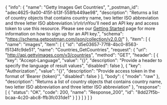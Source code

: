 {
  "info": {
    "name": "Getty Images Get Countries",
    "_postman_id": "adec4625-9a00-415f-b13f-558fb449ae98",
    "description": "Returns a list of country objects that contains country name, two letter ISO abbreviation and three letter ISO abbreviation.\r\n\r\nYou'll need an API key and access token to use this resource. Please see our [Getting Started](http://developers.gettyimages.com/en/getting-started.html) page for more information on how to sign up for an API key.",
    "schema": "https://schema.getpostman.com/json/collection/v2.0.0/"
  },
  "item": [
    {
      "name": "images",
      "item": [
        {
          "id": "d5e03657-77f8-4bc0-8563-f5134fc9de51",
          "name": "Countries_GetCountries",
          "request": {
            "url": "http://api.gettyimages.com/v3/countries",
            "method": "GET",
            "header": [
              {
                "key": "Accept-Language",
                "value": "{}",
                "description": "Provide a header to specify the language of result values",
                "disabled": false
              },
              {
                "key": "Authorization",
                "value": "{}",
                "description": "Provide access token in the format of 'Bearer {token}'",
                "disabled": false
              }
            ],
            "body": {
              "mode": "raw"
            },
            "description": "Returns a list of country objects that contains country name, two letter ISO abbreviation and three letter ISO abbreviation"
          },
          "response": [
            {
              "status": "OK",
              "code": 200,
              "name": "Response_200",
              "id": "8dd27f5b-bcaa-4c20-abc8-ffb3fc031de1"
            }
          ]
        }
      ]
    }
  ]
}